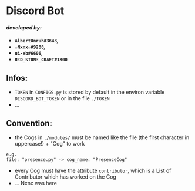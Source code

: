 # __**Discord Bot**__
#### _developed by:_
- **`AlbertUnruh#3643`**_,_
- **`☆Nxnx☆#9288`**_,_
- **`ui-xb#6606`**_,_
- **`RΞD_SΤΘΝΞ_CRΛFT#1800`**


## Infos:
- `TOKEN` in `CONFIGS.py` is stored by default in the environ variable `DISCORD_BOT_TOKEN` or in the file `./TOKEN`
- ...


## Convention:
- the Cogs in `./modules/` must be named like the file (the first character in uppercase!) + "Cog" to work
```
e.g.
file: "presence.py" -> cog_name: "PresenceCog"
```
- every Cog must have the attribute `contributor`, which is a List of Contributor which has worked on the Cog
- ...
Nxnx was here